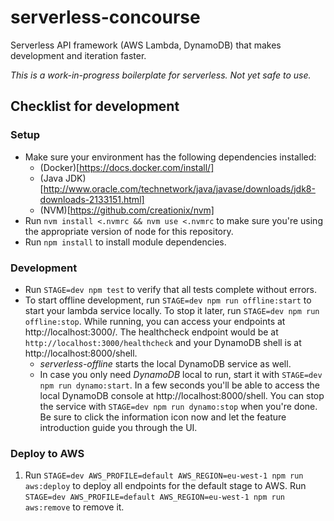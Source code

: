 # serverless-concourse

Serverless API framework (AWS Lambda, DynamoDB) that makes development and iteration faster.

*This is a work-in-progress boilerplate for serverless. Not yet safe to use.*

## Checklist for development

### Setup

- Make sure your environment has the following dependencies installed:
  - (Docker)[https://docs.docker.com/install/]
  - (Java JDK)[http://www.oracle.com/technetwork/java/javase/downloads/jdk8-downloads-2133151.html]
  - (NVM)[https://github.com/creationix/nvm]
- Run `nvm install <.nvmrc && nvm use <.nvmrc` to make sure you're using the appropriate version of node for this repository.
- Run `npm install` to install module dependencies.

### Development

- Run `STAGE=dev npm test` to verify that all tests complete without errors.
- To start offline development, run `STAGE=dev npm run offline:start` to start your lambda service locally. To stop it later, run `STAGE=dev npm run offline:stop`. While running, you can access your endpoints at http://localhost:3000/. The healthcheck endpoint would be at `http://localhost:3000/healthcheck` and your DynamoDB shell is at http://localhost:8000/shell.
  - _serverless-offline_ starts the local DynamoDB service as well.
  - In case you only need _DynamoDB_ local to run, start it with `STAGE=dev npm run dynamo:start`. In a few seconds you'll be able to access the local DynamoDB console at http://localhost:8000/shell. You can stop the service with `STAGE=dev npm run dynamo:stop` when you're done. Be sure to click the information icon now and let the feature introduction guide you through the UI.

### Deploy to AWS

1. Run `STAGE=dev AWS_PROFILE=default AWS_REGION=eu-west-1 npm run aws:deploy` to deploy all endpoints for the default stage to AWS. Run `STAGE=dev AWS_PROFILE=default AWS_REGION=eu-west-1 npm run aws:remove` to remove it.


